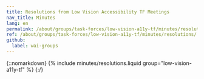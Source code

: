 ```yaml
---
title: Resolutions from Low Vision Accessibility TF Meetings
nav_title: Minutes
lang: en
permalink: /about/groups/task-forces/low-vision-a11y-tf/minutes/resolutions/
ref: /about/groups/task-forces/low-vision-a11y-tf/minutes/resolutions/
github:
  label: wai-groups
---
```


{::nomarkdown}
{% include minutes/resolutions.liquid group="low-vision-a11y-tf" %}
{:/}